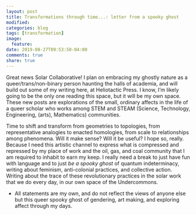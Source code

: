 ```yaml
---
layout: post
title: Transformations through time...: letter from a spooky ghost 
modified:
categories: blog
tags: [transformation]
image:
  feature:
date: 2019-08-27T09:53:50-04:00
comments: true
share: true
---
```


Great news Solar Collaborative! I plan on embracing my ghostly nature as a queer/trans/non-binary person haunting the halls of academia, and will build out some of my writing here, at Heliotactic Press. I know, I’m likely going to be the only one reading this space, but it will be my own space. These new posts are explorations of the small, ordinary affects in the life of a queer scholar who works among STEM and STEAM (Science, Technology, Engineering, (arts), Mathematics) communities.

Time to shift and transform from geometries to topologies, from representative analogies to enacted homologies, from scale to relationships among phenomena. Will it make sense? Will it be useful? I hope so, really. Because I need this artistic channel to express what is compressed and repressed by my place of work and the oil, gas, and coal community that I am required to inhabit to earn my keep. I really need a break to just have fun with language and to just *be a spooky ghost* of quantum indeterminacy, writing about feminism, anti-colonial practices, and collective action. Writing about the trace of these revolutionary practices in the solar work that we do every day, in our own space of the Undercommons.

- All statements are my own, and do not reflect the views of anyone else but this queer spooky ghost of gendering, art making, and exploring affect through my days.
<!--stackedit_data:
eyJoaXN0b3J5IjpbLTIwMzAyMjY0OTZdfQ==
-->